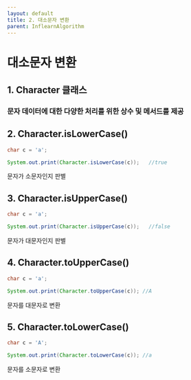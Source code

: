 ```yaml
---
layout: default
title: 2. 대소문자 변환
parent: InflearnAlgorithm
---
```


# 대소문자 변환


## 1. Character 클래스 
  
  ### 문자 데이터에 대한 다양한 처리를 위한 상수 및 메서드를 제공 
  

## 2. Character.isLowerCase()
``` java
char c = 'a';

System.out.print(Character.isLowerCase(c));   //true
```

문자가 소문자인지 판별

## 3. Character.isUpperCase()
``` java
char c = 'a';

System.out.print(Character.isUpperCase(c));   //false
```

문자가 대문자인지 판별

## 4. Character.toUpperCase()
``` java
char c = 'a';

System.out.print(Character.toUpperCase(c)); //A
```

문자를 대문자로 변환

## 5. Character.toLowerCase()
``` java
char c = 'A';

System.out.print(Character.toLowerCase(c)); //a
```

문자를 소문자로 변환